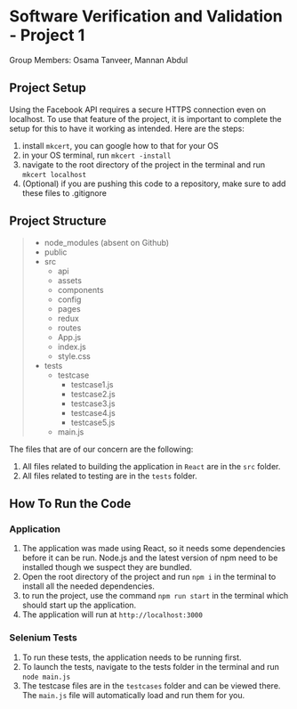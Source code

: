 # Software Verification and Validation - Project 1

Group Members: Osama Tanveer, Mannan Abdul

## Project Setup

Using the Facebook API requires a secure HTTPS connection even on localhost. To use that feature of the project, it is important to complete the setup for this to have it working as intended. Here are the steps:
1. install `mkcert`, you can google how to that for your OS
2. in your OS terminal, run `mkcert -install`
3. navigate to the root directory of the project in the terminal and run `mkcert localhost`
4. (Optional) if you are pushing this code to a repository, make sure to add these files to .gitignore

## Project Structure

> * node_modules (absent on Github)
> * public
> * src
>   * api
>   * assets
>   * components
>   * config
>   * pages
>   * redux
>   * routes
>   * App.js
>   * index.js
>   * style.css
> * tests
>   * testcase
>     * testcase1.js
>     * testcase2.js
>     * testcase3.js
>     * testcase4.js
>     * testcase5.js
>   * main.js

The files that are of our concern are the following:
1. All files related to building the application in `React` are in the `src` folder.
2. All files related to testing are in the `tests` folder.

## How To Run the Code

### Application
1. The application was made using React, so it needs some dependencies before it can be run. Node.js and the latest version of npm need to be installed though we suspect they are bundled.
2. Open the root directory of the project and run `npm i` in the terminal to install all the needed dependencies.
3. to run the project, use the command `npm run start` in the terminal which should start up the application.
4. The application will run at `http://localhost:3000`

### Selenium Tests
1. To run these tests, the application needs to be running first.
2. To launch the tests, navigate to the tests folder in the terminal and run `node main.js`
3. The testcase files are in the `testcases` folder and can be viewed there. The `main.js` file will automatically load and run them for you.

